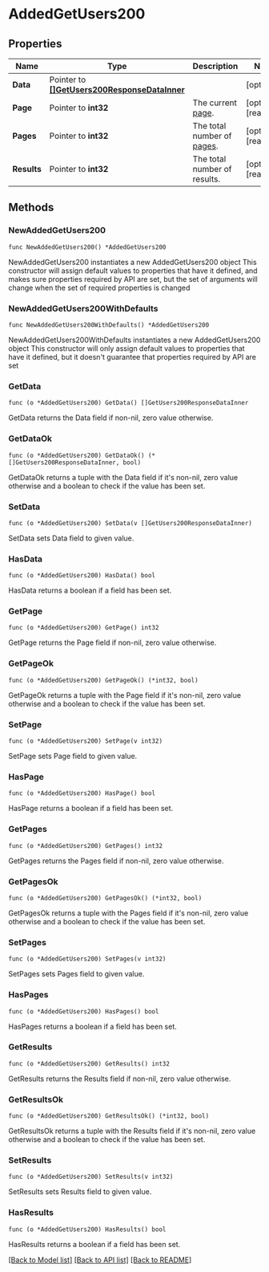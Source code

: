 # AddedGetUsers200

## Properties

Name | Type | Description | Notes
------------ | ------------- | ------------- | -------------
**Data** | Pointer to [**[]GetUsers200ResponseDataInner**](GetUsers200ResponseDataInner.md) |  | [optional] 
**Page** | Pointer to **int32** | The current [page](https://techdocs.akamai.com/linode-api/reference/pagination). | [optional] [readonly] 
**Pages** | Pointer to **int32** | The total number of [pages](https://techdocs.akamai.com/linode-api/reference/pagination). | [optional] [readonly] 
**Results** | Pointer to **int32** | The total number of results. | [optional] [readonly] 

## Methods

### NewAddedGetUsers200

`func NewAddedGetUsers200() *AddedGetUsers200`

NewAddedGetUsers200 instantiates a new AddedGetUsers200 object
This constructor will assign default values to properties that have it defined,
and makes sure properties required by API are set, but the set of arguments
will change when the set of required properties is changed

### NewAddedGetUsers200WithDefaults

`func NewAddedGetUsers200WithDefaults() *AddedGetUsers200`

NewAddedGetUsers200WithDefaults instantiates a new AddedGetUsers200 object
This constructor will only assign default values to properties that have it defined,
but it doesn't guarantee that properties required by API are set

### GetData

`func (o *AddedGetUsers200) GetData() []GetUsers200ResponseDataInner`

GetData returns the Data field if non-nil, zero value otherwise.

### GetDataOk

`func (o *AddedGetUsers200) GetDataOk() (*[]GetUsers200ResponseDataInner, bool)`

GetDataOk returns a tuple with the Data field if it's non-nil, zero value otherwise
and a boolean to check if the value has been set.

### SetData

`func (o *AddedGetUsers200) SetData(v []GetUsers200ResponseDataInner)`

SetData sets Data field to given value.

### HasData

`func (o *AddedGetUsers200) HasData() bool`

HasData returns a boolean if a field has been set.

### GetPage

`func (o *AddedGetUsers200) GetPage() int32`

GetPage returns the Page field if non-nil, zero value otherwise.

### GetPageOk

`func (o *AddedGetUsers200) GetPageOk() (*int32, bool)`

GetPageOk returns a tuple with the Page field if it's non-nil, zero value otherwise
and a boolean to check if the value has been set.

### SetPage

`func (o *AddedGetUsers200) SetPage(v int32)`

SetPage sets Page field to given value.

### HasPage

`func (o *AddedGetUsers200) HasPage() bool`

HasPage returns a boolean if a field has been set.

### GetPages

`func (o *AddedGetUsers200) GetPages() int32`

GetPages returns the Pages field if non-nil, zero value otherwise.

### GetPagesOk

`func (o *AddedGetUsers200) GetPagesOk() (*int32, bool)`

GetPagesOk returns a tuple with the Pages field if it's non-nil, zero value otherwise
and a boolean to check if the value has been set.

### SetPages

`func (o *AddedGetUsers200) SetPages(v int32)`

SetPages sets Pages field to given value.

### HasPages

`func (o *AddedGetUsers200) HasPages() bool`

HasPages returns a boolean if a field has been set.

### GetResults

`func (o *AddedGetUsers200) GetResults() int32`

GetResults returns the Results field if non-nil, zero value otherwise.

### GetResultsOk

`func (o *AddedGetUsers200) GetResultsOk() (*int32, bool)`

GetResultsOk returns a tuple with the Results field if it's non-nil, zero value otherwise
and a boolean to check if the value has been set.

### SetResults

`func (o *AddedGetUsers200) SetResults(v int32)`

SetResults sets Results field to given value.

### HasResults

`func (o *AddedGetUsers200) HasResults() bool`

HasResults returns a boolean if a field has been set.


[[Back to Model list]](../README.md#documentation-for-models) [[Back to API list]](../README.md#documentation-for-api-endpoints) [[Back to README]](../README.md)


